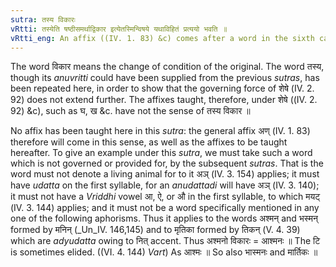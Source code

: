 ```yaml
---
sutra: तस्य विकारः
vRtti: तस्येति षष्ठीसमर्थाद्विकार इत्येतस्मिन्विषये यथाविहितं प्रत्ययो भवति ॥
vRtti_eng: An affix ((IV. 1. 83) &c) comes after a word in the sixth case in construction, in the sense of \"a modification thereof\".
---
```

The word विकार means the change of condition of the original. The word तस्य, though its _anuvritti_ could have been supplied from the previous _sutras_, has been repeated here, in order to show that the governing force of शेषे (IV. 2. 92) does not extend further. The affixes taught, therefore, under शेषे ((IV. 2. 92) &c), such as घ, ख &c. have not the sense of तस्य विकार ॥

No affix has been taught here in this _sutra_: the general affix अण् (IV. 1. 83) therefore will come in this sense, as well as the affixes to be taught hereafter. To give an example under this _sutra_, we must take such a word which is not governed or provided for, by the subsequent _sutras_. That is the word must not denote a living animal for to it अञ् (IV. 3. 154) applies; it must have _udatta_ on the first syllable, for an _anudattadi_ will have अञ् (IV. 3. 140); it must not have a _Vriddhi_ vowel आ, ऐ, or औ in the first syllable, to which मयट् (IV. 3. 144) applies; and it must not be a word specifically mentioned in any one of the following aphorisms. Thus it applies to the words अश्मन् and भस्मन् formed by मनिन् (_Un_IV. 146,145) and to मृतिका formed by तिकन् (V. 4. 39) which are _adyudatta_ owing to नित् accent. Thus अश्मनो विकारः = आश्मनः ॥ The टि is sometimes elided. ((VI. 4. 144) _Vart_) As आश्मः ॥ So also भास्मनः and मार्तिकः ॥
